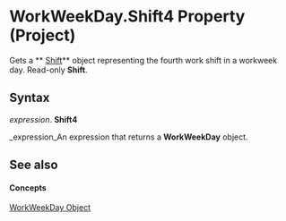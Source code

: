 
# WorkWeekDay.Shift4 Property (Project)

Gets a  ** [Shift](bf224646-d1c6-bc4a-1cce-a08b2f4e417d.md)** object representing the fourth work shift in a workweek day. Read-only **Shift**.


## Syntax

 _expression_. **Shift4**

 _expression_An expression that returns a  **WorkWeekDay** object.


## See also


#### Concepts


 [WorkWeekDay Object](b6cbbe5f-11de-de90-e0cc-82bc2027acf5.md)
